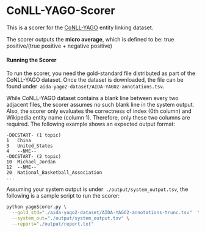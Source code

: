 # CoNLL-YAGO-Scorer

This is a scorer for the [CoNLL-YAGO](https://www.mpi-inf.mpg.de/departments/databases-and-information-systems/research/ambiverse-nlu/aida/ "CoNLL-YAGO") entity linking dataset. 

The scorer outputs the **micro average**, which is defined to be: true positive/(true positive + negative positive) 

#### Running the Scorer 
To run the scorer, you need the gold-standard file distributed as part of the CoNLL-YAGO dataset. Once the dataset is downloaded, the file can be found under` aida-yago2-dataset/AIDA-YAGO2-annotations.tsv`. 

While CoNLL-YAGO dataset contains a blank line between every two adjacent files, the scorer assumes no such blank line in the system output. Also, the scorer only evaluates the correctness of index (0th column) and Wikipedia entity name (column 1). Therefore, only these two columns are required. The following example shows an expected output format: 
```
-DOCSTART- (1 topic)
1	China 
3	United_States
4	--NME--
-DOCSTART- (2 topic)
10	Michael_Jordan
12	--NME--
20	National_Basketball_Association
...
```


Assuming your system output is under` ./output/system_output.tsv`, the following is a sample script to run the scorer: 
```bash
python yagoScorer.py \
  --gold_std="./aida-yago2-dataset/AIDA-YAGO2-annotations-trunc.tsv"  \
  --system_out="./output/system_output.tsv" \
  --report="./output/report.txt"
```

